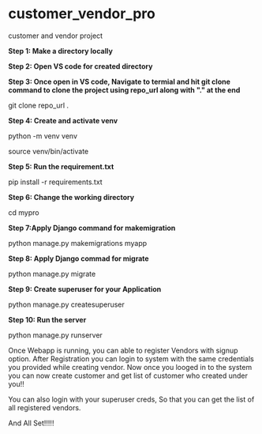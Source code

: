 # customer_vendor_pro
customer and vendor project

**Step 1: Make a directory locally** 

**Step 2: Open VS code for created directory** 

**Step 3: Once open in VS code, Navigate to termial and hit git clone command to clone the project using repo_url along with "." at the end**

git clone repo_url .

**Step 4: Create and activate venv**

python -m venv venv  

source venv/bin/activate

**Step 5: Run the requirement.txt**

pip install -r requirements.txt

**Step 6: Change the working directory**

cd mypro

**Step 7:Apply Django command for makemigration**

python manage.py makemigrations myapp

**Step 8: Apply Django commad for migrate**

python manage.py migrate

**Step 9: Create superuser for your Application**

python manage.py createsuperuser

**Step 10: Run the server**

python manage.py runserver



Once Webapp is running, you can able to register Vendors with signup option. After Registration you can login to system with the same credentials you provided while creating vendor. Now once you looged in to the system you can now create customer and get list of customer who created under you!!

You can also login with your superuser creds, So that you can get the list of all registered vendors.


And All Set!!!!!

